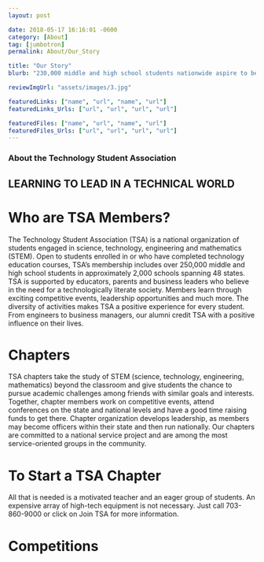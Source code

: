 ```yaml
---
layout: post

date: 2018-05-17 16:16:01 -0600
category: [About]
tag: [jumbotron]
permalink: About/Our_Story

title: "Our Story"
blurb: "230,000 middle and high school students nationwide aspire to be future engineers, scientists and technologists through the Technology Student Association."

reviewImgUrl: "assets/images/3.jpg"

featuredLinks: ["name", "url", "name", "url"]
featuredLinks_Urls: ["url", "url", "url", "url"]

featuredFiles: ["name", "url", "name", "url"]
featuredFiles_Urls: ["url", "url", "url", "url"]
---
```


### About the Technology Student Association
## LEARNING TO LEAD IN A TECHNICAL WORLD


# Who are TSA Members?

The Technology Student Association (TSA) is a national organization of students engaged in science, technology, engineering and mathematics (STEM). Open to students enrolled in or who have completed technology education courses, TSA’s membership includes over 250,000 middle and high school students in approximately 2,000 schools spanning 48 states. TSA is supported by educators, parents and business leaders who believe in the need for a technologically literate society. Members learn through exciting competitive events, leadership opportunities and much more. The diversity of activities makes TSA a positive experience for every student. From engineers to business managers, our alumni credit TSA with a positive influence on their lives.

# Chapters
TSA chapters take the study of STEM (science, technology, engineering, mathematics) beyond the classroom and give students the chance to pursue academic challenges among friends with similar goals and interests. Together, chapter members work on competitive events, attend conferences on the state and national levels and have a good time raising funds to get there. Chapter organization develops leadership, as members may become officers within their state and then run nationally. Our chapters are committed to a national service project and are among the most service-oriented groups in the community.

# To Start a TSA Chapter
All that is needed is a motivated teacher and an eager group of students. An expensive array of high-tech equipment is not necessary. Just call 703-860-9000 or click on Join TSA for more information.

# Competitions
